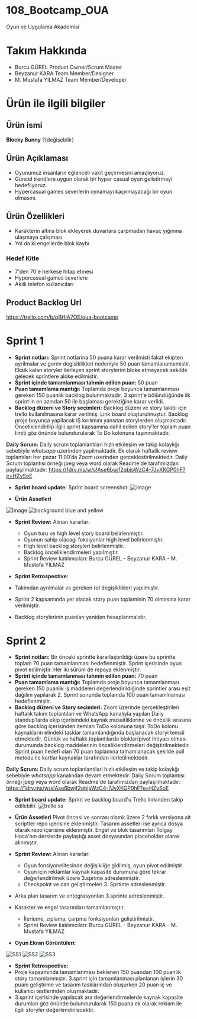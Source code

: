 # 108_Bootcamp_OUA
Oyun ve Uygulama Akademisi 
# Takım Hakkında
- Burcu GÜREL Product Owner/Scrum Master <br> 
- Beyzanur KARA Team Member/Designer <br> 
- M. Mustafa YILMAZ Team Member/Developer 
# Ürün ile ilgili  bilgiler
## Ürün ismi
**Blocky Bunny** ?(değişebilir)
## Ürün Açıklaması
- Oyunumuz insanların eğlenceli vakit geçirmesini amaçlıyoruz. 
- Güncel trendlere uygun olarak bir hyper casual oyun gelistirmeyi hedefliyoruz.
- Hypercasual games  severlerin oynamayı kaçırmayacağı bir oyun olmasını.
## Ürün Özellikleri
- Karakterin altına blok ekleyerek duvarlara çarpmadan havuç yığınına ulaşmaya çalışması
-  Yol da ki engellerde blok kaybı
### Hedef Kitle
- 7'den 70'e herkese hitap etmesi
- Hypercasual games severlere
- Akıllı telefon kullanıcıları
## Product Backlog Url
https://trello.com/b/qBHIA7OE/oua-bootcamp

# Sprint 1 
- **Sprint notları:** Sprint notlarina 50 puana karar verilmisti fakat ekipten ayrilmalar ve gorev degisiklikleri nedeniyle 50 puan tamamlanamamistir. Eksik kalan storyler ilerleyen sprint storylerini bloke etmeyecek sekilde gelecek sprintlere aloke edilmistir.
- **Sprint içinde tamamlanması tahmin edilen puan:** 50 puan
- **Puan tamamlama mantığı:** Toplamda proje boyunca tamamlanması gereken 150 puanlık backlog bulunmaktadır. 3 sprint'e bölündüğünde ilk sprint'in en azından 50 ile başlaması gerektiğine karar verildi.
- **Backlog düzeni ve Story seçimleri:** Backlog düzeni ve story takibi için trello kullanılmasına karar verilmiş. Link board oluşturulmuştur. Backlog proje boyunca yapIlacak iŞ kırılımını yansıtan storylerden oluşmaktadır. Önceliklendirilip ilgili sprint kapsamına dahil edilen story’ler toplam puan limiti göz önünde bulundurularak To Do kolonuna taşınmaktadır.

**Daily Scrum:** Daily scrum toplanlantilari hızlı etkileşim ve takip kolaylığı sebebiyle _whatsapp_ uzerinden yapilmaktadir. Ek olarak haftalik review toplantıları her pazar 11.00’da Zoom uzerinden gerceklestirilmektedir. Daily Scrum toplantısı örneği jpeg veya word olarak Readme'de tarafımızdan paylaşılmaktadır: https://1drv.ms/w/s!Ase6bwjf2qbjsWzC4-7JvXKGP0hF?e=HZvSoE

- **Sprint board update:** Sprint board screenshot:
![image](https://user-images.githubusercontent.com/95425770/167819289-503a5a2e-2711-4408-befc-ae0ed7d29624.png)

- **Ürün Assetleri**

![İmage](https://user-images.githubusercontent.com/95425770/167818740-bf663b90-3f40-4b6c-9254-710ee5c5f987.png)
![background blue and yellow](https://user-images.githubusercontent.com/95425770/167822574-5362447d-ed82-4a25-bf26-03ad2cf743b4.jpg)


- **Sprint Review:**  Alınan kararlar: 
  - Oyun turu ve high level story board belirlenmiştir.
  - Oyunun sahip olacagi foksiyonlar high level belirlenmiştir.
  - High level backlog storyleri belirlenmiştir.
  - Backlog önceliklendirmeleri yapılmıştır.
  - Sprint Review katılımcıları: Burcu GÜREL - Beyzanur KARA - M. Mustafa YILMAZ

- **Sprint Retrospective:**
 - Takimdan ayrılmalar vs gereken rol degişiklikleri yapılmıştır. 
 - Sprint 2 kapsamında yer alacak story puan toplaminin 70 olmasına karar verilmiştir.
 - Backlog storylerinin puanları yeniden hesaplanmalıdır.


# Sprint 2 
- **Sprint notları:** Bir önceki sprintte kararlaştırıldığı üzere bu sprintte toplam 70 puan tamamlanması hedeflenmiştir. Sprint içerisinde oyun pivot edilmiştir. Her iki sürüm de repoya eklenmiştir.
- **Sprint içinde tamamlanması tahmin edilen puan:** 70 puan
- **Puan tamamlama mantığı:** Toplamda proje boyunca tamamlanması gereken 150 puanlık iş maddeleri değerlendirildiğinde sprintler arası eşit dağılım yapılarak 2. Sprint sonunda toplamda 100 puan tamamlnaması hedeflenmiştir.
- **Backlog düzeni ve Story seçimleri:** Zoom üzerinde gerçekleştirilen haftalık takım toplantıları ve WhatsApp kanalıyla yapılan Daily standup’larda ekip içerisindeki kaynak müsaitliklerine ve öncelik sırasına göre backlog içerisinden itemları ToDo kolonuna taşır. ToDo kolonu kaynakların elindeki tasklar tamamlandığında başlanacak storyi temsil etmektedir. Günlük ve haftalık toplantılarda bloklar/pivot ihtiyacı olması durumunda backlog maddelerinin önceliklendirmeleri değiştirilmektedir. Sprint puan hedefi olan 70 puan toplamına tamamlanacak şekilde pull metodu ile kartlar kaynaklar tarafından ilerletilmektedir.

**Daily Scrum:** Daily scrum toplanlantilari hızlı etkileşim ve takip kolaylığı sebebiyle _whatsapp_ kanalından devam etmektedir. Daily Scrum toplantısı örneği jpeg veya word olarak Readme'de tarafımızdan paylaşılmaktadır: https://1drv.ms/w/s!Ase6bwjf2qbjsWzC4-7JvXKGP0hF?e=HZvSoE

- **Sprint board update:** Sprint ve backlog board'u Trello linkinden takip edilebilir.
![trello ss](https://user-images.githubusercontent.com/27606741/170665525-35ebc1fc-3d05-4966-ab47-731d88c2efb1.png)


- **Ürün Assetleri**
Pivot öncesi ve sonrası olamk üzere 2 farklı versiyona ait scriptler repo içerisine eklenmiştir. 
Tasarım assetleri ise ayrıca dosya olarak repo içerisine eklenmiştir.
Engel ve blok tasarımları Tolgay Hoca'nın derslerde paylaştığı asset dosyasından placeholder olarak alınmıştır.


- **Sprint Review:**  Alınan kararlar: 
  - Oyun fonsiyonelitesinde değişikliğe gidilmiş, oyun pivot edilmiştir.
  - Oyun için reklamlar kaynak kapasite durumuna göre tekrar değerlendirilmek üzere 3.sprinte adreslenmiştir.
  - Checkpoint ve can geliştirmeleri 3. Sprtinte adreslenmiştir.
- Arka plan tasarım ve entegrasyonları 3.sprinte adreslenmiştir.
- Karakter ve engel tasarımları tamamlanmıştır.
  - İlerleme, zıplama, çarpma fonksiyonları geliştirilmiştir.
  - Sprint Review katılımcıları: Burcu GÜREL - Beyzanur KARA - M. Mustafa YILMAZ


 - **Oyun Ekran Görüntüleri:**
 
![SS1](https://user-images.githubusercontent.com/27606741/170665786-1dff58a8-2493-42c7-82fe-96e852af0a50.jpeg)
![SS2](https://user-images.githubusercontent.com/27606741/170665790-d4655171-a291-43d7-9cd9-60bc907c279e.jpeg)
![SS3](https://user-images.githubusercontent.com/27606741/170665793-7626f2bc-3a57-4001-9d05-9767819bafbc.jpeg)

- **Sprint Retrospective:**
 - Proje kapsamında tamamlanması beklenen 150 puandan 100 puanlık story tamamlanmıştır. 3.sprint için tamamlanması planlanan işlerin 30 puanı geliştirme ve tasarım tasklarından oluşurken 20 puan iç ve kullanıcı testlerinden oluşmaktadır.
- 3.sprint içerisinde yapılacak ara değerlendirmelerde kaynak kapasite durumları göz önünde bulundurularak 150 puana ek olarak reklam ile ilgili storyler değerlendirilecektir.

